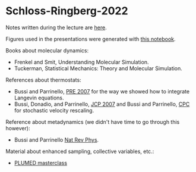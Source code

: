# Schloss-Ringberg-2022

Notes written during the lecture are [here](./Lecture.pdf).

Figures used in the presentations were generated with [this notebook](./Figures.ipynb).

Books about molecular dynamics:
- Frenkel and Smit, Understanding Molecular Simulation.
- Tuckerman, Statistical Mechanics: Theory and Molecular Simulation.

References about thermostats:
- Bussi and Parrinello, [PRE 2007](https://doi.org/10.1103/PhysRevE.75.056707) for the way we showed how to integrate Langevin equations.
- Bussi, Donadio, and Parrinello, [JCP 2007](https://doi.org/10.1063/1.2408420)
  and Bussi and Parrinello, [CPC](https://doi.org/10.1016/j.cpc.2008.01.006) for stochastic velocity rescaling.

Reference about metadynamics (we didn't have time to go through this however):
- Bussi and Parrinello [Nat Rev Phys](https://doi.org/10.1038/s42254-020-0153-0).

Material about enhanced sampling, collective variables, etc.:
- [PLUMED masterclass](https://www.plumed.org/masterclass)
